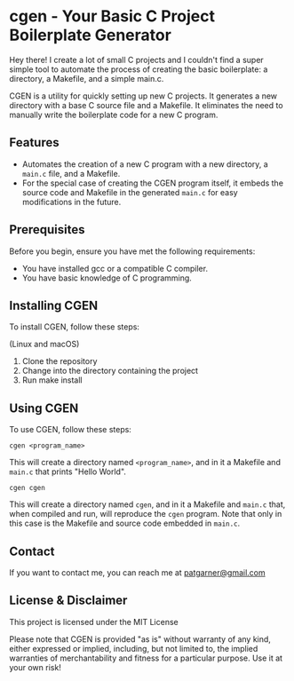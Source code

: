 # cgen - Your Basic C Project Boilerplate Generator

Hey there! I create a lot of small C projects and I couldn't find a super simple tool to automate the process of creating the basic boilerplate: a directory, a Makefile, and a simple main.c.

CGEN is a utility for quickly setting up new C projects. It generates a new directory with a base C source file and a Makefile. It eliminates the need to manually write the boilerplate code for a new C program.

## Features

- Automates the creation of a new C program with a new directory, a `main.c` file, and a Makefile.
- For the special case of creating the CGEN program itself, it embeds the source code and Makefile in the generated `main.c` for easy modifications in the future.

## Prerequisites

Before you begin, ensure you have met the following requirements:

- You have installed gcc or a compatible C compiler.
- You have basic knowledge of C programming.

## Installing CGEN

To install CGEN, follow these steps:

(Linux and macOS)

1. Clone the repository
2. Change into the directory containing the project
3. Run make install

## Using CGEN

To use CGEN, follow these steps:

`cgen <program_name>`

This will create a directory named `<program_name>`, and in it a Makefile and `main.c` that prints "Hello World".

`cgen cgen`

This will create a directory named `cgen`, and in it a Makefile and `main.c` that, when compiled and run, will reproduce the `cgen` program. Note that only in this case is the Makefile and source code embedded in `main.c`.

## Contact

If you want to contact me, you can reach me at patgarner@gmail.com

## License & Disclaimer

This project is licensed under the MIT License

Please note that CGEN is provided "as is" without warranty of any kind, either expressed or implied, including, but not limited to, the implied warranties of merchantability and fitness for a particular purpose. Use it at your own risk!

